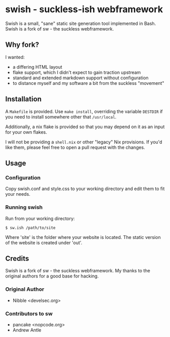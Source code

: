 # swish - suckless-ish webframework

Swish is a small, "sane" static site generation tool implemented in Bash.
Swish is a fork of sw - the suckless webframework.

## Why fork?

I wanted:

* a differing HTML layout 
* flake support, which I didn't expect to gain traction upstream
* standard and extended markdown support without configuration
* to distance myself and my software a bit from the suckless "movement" 

## Installation

A `Makefile` is provided.
Use `make install`,
overriding the variable `DESTDIR`
if you need to install somewhere other that `/usr/local`.

Additionally, a nix flake  is provided
so that you may depend on it as an input for your own flakes.

I will not be providing a `shell.nix` or other "legacy" Nix provisions.
If you'd like them, please feel free to open a pull request with the changes.

## Usage

### Configuration
Copy swish.conf and style.css to your working directory
and edit them to fit your needs.

### Running swish

Run from your working directory:
```console
$ sw.ish /path/to/site
```

Where 'site' is the folder where your website is located.
The static version of the website is created under 'out'.

## Credits

Swish is a fork of sw - the suckless webframework.
My thanks to the original authors for a good base for hacking.

### Original Author 

* Nibble <develsec.org> 

### Contributors to sw

* pancake <nopcode.org>
* Andrew Antle
